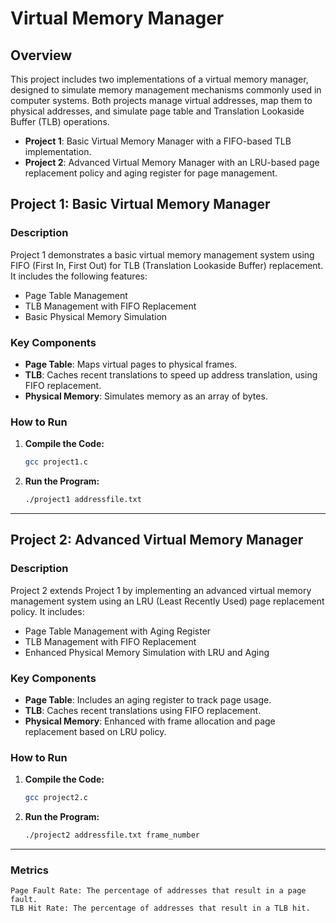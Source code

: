 # Virtual Memory Manager

## Overview

This project includes two implementations of a virtual memory manager, designed to simulate memory management mechanisms commonly used in computer systems. Both projects manage virtual addresses, map them to physical addresses, and simulate page table and Translation Lookaside Buffer (TLB) operations. 

- **Project 1**: Basic Virtual Memory Manager with a FIFO-based TLB implementation.
- **Project 2**: Advanced Virtual Memory Manager with an LRU-based page replacement policy and aging register for page management.

## Project 1: Basic Virtual Memory Manager

### Description

Project 1 demonstrates a basic virtual memory management system using FIFO (First In, First Out) for TLB (Translation Lookaside Buffer) replacement. It includes the following features:
- Page Table Management
- TLB Management with FIFO Replacement
- Basic Physical Memory Simulation

### Key Components

- **Page Table**: Maps virtual pages to physical frames.
- **TLB**: Caches recent translations to speed up address translation, using FIFO replacement.
- **Physical Memory**: Simulates memory as an array of bytes.

### How to Run

1. **Compile the Code:**
   ```bash
   gcc project1.c
    ```
2. **Run the Program:**
    ```bash
    ./project1 addressfile.txt
    ```


***

## Project 2: Advanced Virtual Memory Manager

### Description

Project 2 extends Project 1 by implementing an advanced virtual memory management system using an LRU (Least Recently Used) page replacement policy. It includes:

* Page Table Management with Aging Register
* TLB Management with FIFO Replacement
* Enhanced Physical Memory Simulation with LRU and Aging

### Key Components

* **Page Table**: Includes an aging register to track page usage.
* **TLB**: Caches recent translations using FIFO replacement.
* **Physical Memory**: Enhanced with frame allocation and page replacement based on LRU policy.

### How to Run

1. **Compile the Code:**
   ```bash
   gcc project2.c
    ```
2. **Run the Program:**
    ```bash
    ./project2 addressfile.txt frame_number
    ```

***

### Metrics

    Page Fault Rate: The percentage of addresses that result in a page fault.
    TLB Hit Rate: The percentage of addresses that result in a TLB hit.